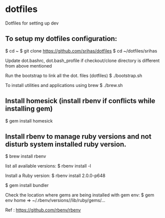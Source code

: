 # dotfiles
Dotfiles for setting up dev

To setup my dotfiles configuration:
------------------------------------------
$ cd ~
$ git clone https://github.com/srihas/dotfiles
$ cd ~/dotfiles/srihas

Update dot.bashrc, dot.bash_profile if checkout/clone directory is different from above mentioned

Run the bootstrap to link all the dot.<filename> files (dotfiles)
$ ./bootstrap.sh

To install utilities and applications using brew
$ ./brew.sh



Install homesick (install rbenv if conflicts while installing gem)
------------------------------------------------------------------------------------
$ gem install homesick


Install rbenv to manage ruby versions and not disturb system installed ruby version.
------------------------------------------------------------------------------------
$ brew install rbenv

list all available versions:
$ rbenv install -l

Install a Ruby version:
$ rbenv install 2.0.0-p648

$ gem install bundler

Check the location where gems are being installed with gem env:
$ gem env home
=> ~/.rbenv/versions/<ruby-version>/lib/ruby/gems/...

Ref : https://github.com/rbenv/rbenv
